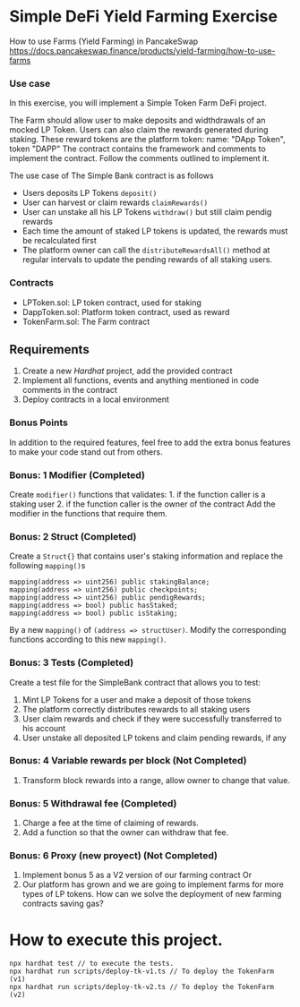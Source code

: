 # Simple DeFi Yield Farming Exercise

How to use Farms (Yield Farming) in PancakeSwap
https://docs.pancakeswap.finance/products/yield-farming/how-to-use-farms


### Use case

In this exercise, you will implement a Simple Token Farm DeFi project.

The Farm should allow user to make deposits and widthdrawals of an mocked LP Token.
Users can also claim the rewards generated during staking. These reward tokens are the platform token: name: "DApp Token", token "DAPP"
The contract contains the framework and comments to implement the contract. Follow the comments outlined to implement it. 

The use case of The Simple Bank contract is as follows
- Users deposits LP Tokens `deposit()`
- User can harvest or claim rewards `claimRewards()`
- User can unstake all his LP Tokens `withdraw()` but still claim pendig rewards
- Each time the amount of staked LP tokens is updated, the rewards must be recalculated first
- The platform owner can call the `distributeRewardsAll()` method at regular intervals to update the pending rewards of all staking users.


### Contracts

- LPToken.sol: LP token contract, used for staking
- DappToken.sol: Platform token contract, used as reward
- TokenFarm.sol: The Farm contract



## Requirements
1. Create a new *Hardhat* project, add the provided contract
2. Implement all functions, events and anything mentioned in code comments in the contract
3. Deploy contracts in a local environment

### Bonus Points
In addition to the required features, feel free to add the extra bonus features to make your code stand out from others.


### Bonus: 1 Modifier (Completed)

Create `modifier()` functions that validates:
    1. if the function caller is a staking user
    2. if the function caller is the owner of the contract
Add the modifier in the functions that require them.


### Bonus: 2 Struct (Completed)

Create a `Struct{}` that contains user's staking information and replace the following `mapping()`s 

```
mapping(address => uint256) public stakingBalance;
mapping(address => uint256) public checkpoints;
mapping(address => uint256) public pendigRewards;
mapping(address => bool) public hasStaked;
mapping(address => bool) public isStaking;
```

By a new `mapping()` of `(address => structUser)`. 
Modify the corresponding functions according to this new `mapping()`.

### Bonus: 3 Tests (Completed)

Create a test file for the SimpleBank contract that allows you to test:
1. Mint LP Tokens for a user and make a deposit of those tokens
2. The platform correctly distributes rewards to all staking users
3. User claim rewards and check if they were successfully transferred to his account
4. User unstake all deposited LP tokens and claim pending rewards, if any

### Bonus: 4 Variable rewards per block (Not Completed)
1. Transform block rewards into a range, allow owner to change that value.

### Bonus: 5 Withdrawal fee (Completed)
1. Charge a fee at the time of claiming of rewards.
2. Add a function so that the owner can withdraw that fee.

### Bonus: 6 Proxy (new proyect) (Not Completed)
1. Implement bonus 5 as a V2 version of our farming contract
Or
2. Our platform has grown and we are going to implement farms for more types of LP tokens. How can we solve the deployment of new farming contracts saving gas?

# How to execute this project.
```
npx hardhat test // to execute the tests.
npx hardhat run scripts/deploy-tk-v1.ts // To deploy the TokenFarm (v1)
npx hardhat run scripts/deploy-tk-v2.ts // To deploy the TokenFarm (v2)
```
